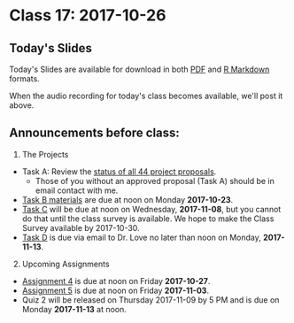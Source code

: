 # Class 17: 2017-10-26

## Today's Slides

Today's Slides are available for download in both [PDF](https://github.com/THOMASELOVE/431slides/blob/master/class_17/431_2017_class-17-slides.pdf) and [R Markdown](https://github.com/THOMASELOVE/431slides/blob/master/class_17/431_2017_class-17-slides.Rmd) formats. 

When the audio recording for today's class becomes available, we'll post it above.

## Announcements before class:

1. The Projects

- Task A: Review the [status of all 44 project proposals](https://github.com/THOMASELOVE/431project/blob/master/TaskA/APPROVED.md).
    - Those of you without an approved proposal (Task A) should be in email contact with me.
- [Task B materials](https://github.com/THOMASELOVE/431project/blob/master/TaskB/README.md) are due at noon on Monday **2017-10-23**.
- [Task C](https://github.com/THOMASELOVE/431project/tree/master/TaskC) will be due at noon on Wednesday, **2017-11-08**, but you cannot do that until the class survey is available. We hope to make the Class Survey available by 2017-10-30.
- [Task D](https://github.com/THOMASELOVE/431project/tree/master/TaskD) is due via email to Dr. Love no later than noon on Monday, **2017-11-13**.

2. Upcoming Assignments

- [Assignment 4](https://github.com/THOMASELOVE/431homework/blob/master/431-2017_assignment-4.md) is due at noon on Friday **2017-10-27**.
- [Assignment 5](https://github.com/THOMASELOVE/431homework/blob/master/431-2017_assignment-5.md) is due at noon on Friday **2017-11-03**.
- Quiz 2 will be released on Thursday 2017-11-09 by 5 PM and is due on Monday **2017-11-13** at noon.
